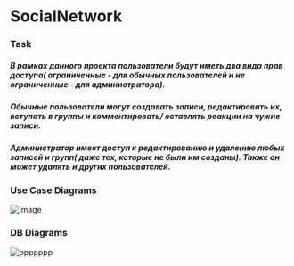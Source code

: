 # SocialNetwork
### Task
##### В рамках данного проекта пользователи будут иметь два вида прав доступа( ограниченные - для обычных пользователей   и не ограниченные - для администратора).
##### Обычные пользователи могут создавать записи, редактировать их,  вступать в группы и комментировать/ оставлять  реакции на чужие записи.
##### Администратор имеет доступ к редактированию и удалению любых записей и групп( даже тех, которые не были им      созданы). Также он может удалять и других пользователей. 

### Use Case Diagrams
![image](https://github.com/ShalaevPavel/SocialNetwork/assets/93087256/44944380-4cef-46ca-b72e-b9984439ef46)

### DB Diagrams
![ppppppp](https://github.com/ShalaevPavel/SocialNetwork/assets/93087256/c0056b68-3591-4061-b7b1-0d8636dfae0a)





